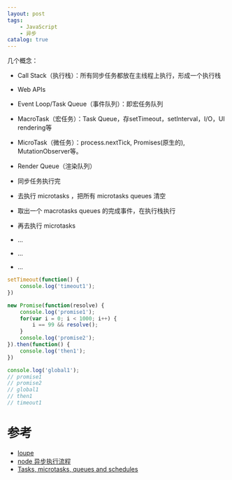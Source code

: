 ```yaml
---
layout: post
tags: 
    - JavaScript
    - 异步
catalog: true
---
```


几个概念：
- Call Stack（执行栈）：所有同步任务都放在主线程上执行，形成一个执行栈
- Web APIs
- Event Loop/Task Queue（事件队列）：即宏任务队列
- MacroTask（宏任务）：Task Queue，存setTimeout，setInterval，I/O，UI rendering等
- MicroTask（微任务）：process.nextTick, Promises(原生的), MutationObserver等。
- Render Queue（渲染队列）

- 同步任务执行完
- 去执行 microtasks ，把所有 microtasks queues 清空
- 取出一个 macrotasks queues 的完成事件，在执行栈执行
- 再去执行 microtasks
- ...
- ...
- ...

```js
setTimeout(function() {
    console.log('timeout1');
})

new Promise(function(resolve) {
    console.log('promise1');
    for(var i = 0; i < 1000; i++) {
        i == 99 && resolve();
    }
    console.log('promise2');
}).then(function() {
    console.log('then1');
})

console.log('global1');
// promise1
// promise2
// global1
// then1
// timeout1
```

# 参考
- [loupe](http://latentflip.com/loupe/?code=JC5vbignYnV0dG9uJywgJ2NsaWNrJywgZnVuY3Rpb24gb25DbGljaygpIHsKICAgIHNldFRpbWVvdXQoZnVuY3Rpb24gdGltZXIoKSB7CiAgICAgICAgY29uc29sZS5sb2coJ1lvdSBjbGlja2VkIHRoZSBidXR0b24hJyk7ICAgIAogICAgfSwgMjAwMCk7Cn0pOwoKY29uc29sZS5sb2coIkhpISIpOwoKc2V0VGltZW91dChmdW5jdGlvbiB0aW1lb3V0KCkgewogICAgY29uc29sZS5sb2coIkNsaWNrIHRoZSBidXR0b24hIik7Cn0sIDUwMDApOwoKY29uc29sZS5sb2coIldlbGNvbWUgdG8gbG91cGUuIik7!!!PGJ1dHRvbj5DbGljayBtZSE8L2J1dHRvbj4%3D)
- [node 异步执行流程](https://juejin.im/post/5b35cdfa51882574c020d685)
- [Tasks, microtasks, queues and schedules](https://jakearchibald.com/2015/tasks-microtasks-queues-and-schedules/)